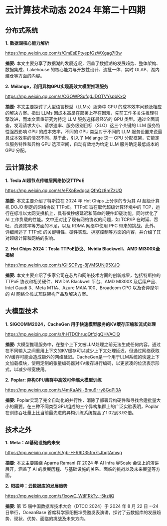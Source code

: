 # 云计算技术动态 2024 年第二十四期

## 分布式系统

**1.** **数据湖核心能力解析**

https://mp.weixin.qq.com/s/CmEsEPtyepfGzWXgag7lBw

**摘要:** 本文主要分享了数据湖的发展近况，涵盖了数据湖的发展趋势、整体架构、数据集成、Lakehouse 的核心能力与开放性设计、流批一体、实时 OLAP、湖内建仓等方面的内容。

**2.** **Mélange，利用异构GPU实现高效大模型推理服务**

https://mp.weixin.qq.com/s/CGOWPSufgdJDOTVYspbKxQ

**摘要:** 本文主要探讨了大型语言模型（LLMs）服务中 GPU 的成本效率问题及相应的解决方案。指出 LLMs 因成本高昂在部署上存在困难，先前工作多关注推理引擎改进，而本文着重研究为特定 LLM 服务选择最经济的 GPU 类型。通过全面调查，发现请求大小、请求速率、服务级别目标（SLO）这三个关键的 LLM 服务特性强烈影响 GPU 的成本效率，不同的 GPU 类型对于不同的 LLM 服务设置来说最具成本效率的情况不同。基于此，引入了 Mélange 这一 GPU 分配框架，它能定位服务特性和异构 GPU 选项空间，自动有效地为给定 LLM 服务确定最低成本的 GPU 分配。

## 云计算技术

**1.** **Tesla AI超节点传输层网络协议TTPoE**

https://mp.weixin.qq.com/s/eFXpBvdqcajQfhQz8mZzUQ

**摘要:** 本文主要介绍了特斯拉在 2024 年 Hot Chips 上分享的专为其 AI 超级计算机 DOJO 制定的网络协议 TTPoE。TTPoE 旨在取代超级计算环境中的 TCP，运行在标准以太网交换机上，具有微秒级延迟和简单的硬件卸载功能，同时优化了 AI 工作负载的性能。文中还对比了现有网络协议的问题，如 TCP/IP 在时延、吞吐、资源效率等方面的不足，以及 RDMA 网络中使用 PFC 带来的挑战。此外，详细阐述了 TTPoE 的关键特性、硬件实现、拥塞控制等方面的内容，并介绍了其对超级计算和网络的影响。

**2.** **Hot Chips 2024：Tesla TTPoE协议、Nvidia Blackwell、AMD MI300X全揭秘**

https://mp.weixin.qq.com/s/GiiSOPyg-8jVMSUNj95XJQ

**摘要:** 本文主要介绍了多家公司在芯片和网络技术方面的创新成果，包括特斯拉的 TTPoE 协议和相关硬件、NVIDIA Blackwell 平台、AMD MI300X 及后续产品、Intel Gaudi 3、Meta MTIA、Azure MAIA 100、Broadcom CPO 以及奇异摩尔的 AI 网络全栈式互联架构产品及解决方案。

## 大模型技术

**1.** **SIGCOMM2024，CacheGen 用于快速模型服务的KV缓存压缩和流式处理**

https://mp.weixin.qq.com/s/hHTDChrugQtfcIgQHVACIQ

**摘要:** 大模型推理服务中，在整个上下文被LLM处理之前无法生成任何内容。通过在不同输入之间重用上下文的KV缓存可以减少上下文处理延迟，但通过网络获取KV缓存可能会造成额外的网络延迟。CacheGen是一个用于LLM系统的快速上下文加载模块，使用定制的张量编码器对KV缓存进行编码，以更紧凑的位流表示形式，以减少带宽使用。

**2.** **Poplar: 异构GPU集群中高效可伸缩大模型训练**

https://mp.weixin.qq.com/s/4mKaANi-Bmu9--y8GqPl3A

**摘要:** Poplar实现了完全自动化的并行性，消除了部署异构硬件和寻找合适批量大小的需要。在三种不同类型GPU组成的三个异构集群上的广泛实验表明，Poplar在训练吞吐量上比当前最先进的异构训练系统提高了1.02到3.92倍。

## 技术之外

**1.** **Meta：AI基础设施的未来**

https://mp.weixin.qq.com/s/gb-H-R6D35fm7sJbqtAmwg

**摘要:** 本文主要围绕 Aparna Ramani 在 2024 年 AI Infra @Scale 会议上的演讲展开，涵盖了 AI 的发展历程、与基础设施的关系、面临的挑战以及未来展望等方面。

**2.** **阳振坤：云数据库的发展趋势**

https://mp.weixin.qq.com/s/1xowC_WtIFRkTv_-5kzijQ

**摘要:** 第 15 届中国数据库技术大会（DTCC 2024）于 2024 年 8 月 22 日 --24 日举行，OceanBase 首席科学家阳振坤受邀发表演讲，探讨了云数据库的发展趋势、现状、优势、面临的挑战及未来方向。
